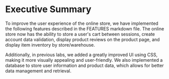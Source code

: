 # Executive Summary
To improve the user experience of the online store, we have implemented the following features described in the FEATURES markdown file. The online store now has the ability to store a user's cart between sessions, create account data validation, display product reviews on the product page, and display item inventory by store/warehouse.

Additionally, in previous labs, we added a greatly improved UI using CSS, making it more visually appealing and user-friendly. We also implemented a database to store user information and product data, which allows for better data management and retrieval. 


